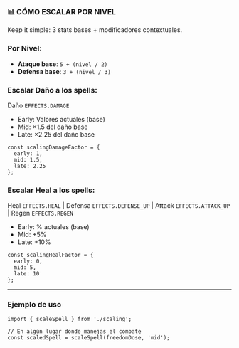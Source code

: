 ### 📊 CÓMO ESCALAR POR NIVEL

Keep it simple: 3 stats bases + modificadores contextuales.

### Por Nivel:

- **Ataque base**: `5 + (nivel / 2)`
- **Defensa base**: `3 + (nivel / 3)`

### Escalar Daño a los spells:

Daño `EFFECTS.DAMAGE`

- Early: Valores actuales (base)
- Mid: ×1.5 del daño base
- Late: ×2.25 del daño base

```
const scalingDamageFactor = {
  early: 1,
  mid: 1.5,
  late: 2.25
};
```

### Escalar Heal a los spells:

Heal `EFFECTS.HEAL` | Defensa `EFFECTS.DEFENSE_UP` | Attack `EFFECTS.ATTACK_UP` | Regen `EFFECTS.REGEN`

- Early: % actuales (base)
- Mid: +5%
- Late: +10%

```
const scalingHealFactor = {
  early: 0,
  mid: 5,
  late: 10
};
```

---

### Ejemplo de uso

```
import { scaleSpell } from './scaling';

// En algún lugar donde manejas el combate
const scaledSpell = scaleSpell(freedomDose, 'mid');
```
